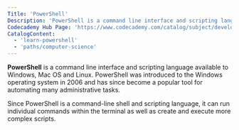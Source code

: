 ```yaml
---
Title: 'PowerShell'
Description: 'PowerShell is a command line interface and scripting language available to Windows, Mac OS and Linux.'
Codecademy Hub Page: 'https://www.codecademy.com/catalog/subject/developer-tools'
CatalogContent:
  - 'learn-powershell'
  - 'paths/computer-science'
---
```


**PowerShell** is a command line interface and scripting language available to Windows, Mac OS and Linux. PowerShell was introduced to the Windows operating system in 2006 and has since become a popular tool for automating many administrative tasks.

Since PowerShell is a command-line shell and scripting language, it can run individual commands within the terminal as well as create and execute more complex scripts.

